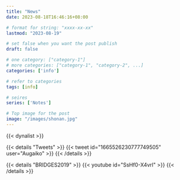 ```yaml
---
title: "News"
date: 2023-08-18T16:46:16+08:00

# format for string: "xxxx-xx-xx"
lastmod: "2023-08-19"

# set false when you want the post publish
draft: false

# one category: ["category-1"] 
# more categories: ["category-1", "category-2", ...]
categories: ['info']

# refer to categories
tags: [info]

# seires
series: ['Notes']

# Top image for the post
image: "/images/shonan.jpg"
---
```


<!--more-->


{{< dynalist >}}

{{< details "Tweets" >}}
{{< tweet id="1665526230777749505" user="Augaiko" >}}
{{< /details >}}

{{< details "BRIDGES2019" >}}
{{< youtube id="SsHf0-X4vrI" >}}
{{< /details >}}
